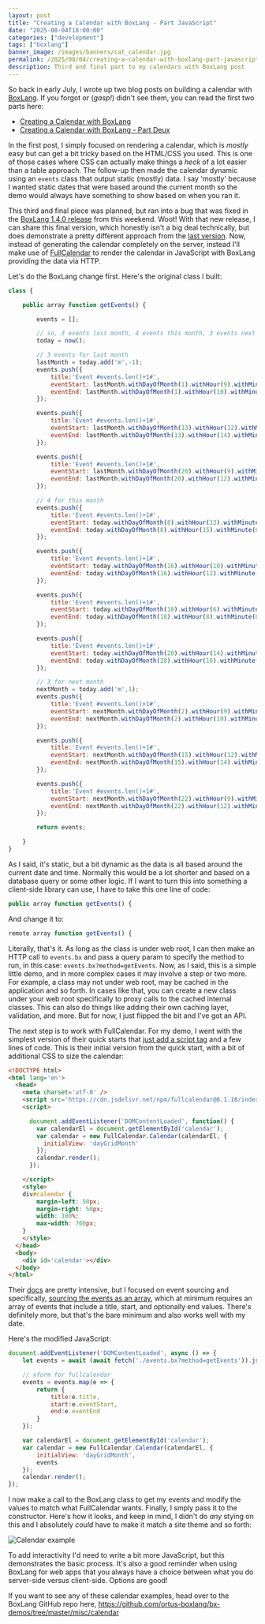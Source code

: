 ```yaml
---
layout: post
title: "Creating a Calendar with BoxLang - Part JavaScript"
date: "2025-08-04T18:00:00"
categories: ["development"]
tags: ["boxlang"]
banner_image: /images/banners/cat_calendar.jpg
permalink: /2025/08/04/creating-a-calendar-with-boxlang-part-javascript
description: Third and final part to my calendars with BoxLang post
---
```


So back in early July, I wrote up two blog posts on building a calendar with [BoxLang](https://boxlang.io). If you forgot or (*gasp!*) didn't see them, you can read the first two parts here:

* [Creating a Calendar with BoxLang](https://www.raymondcamden.com/2025/07/07/creating-a-calendar-with-boxlang)
* [Creating a Calendar with BoxLang - Part Deux](https://www.raymondcamden.com/2025/07/10/creating-a-calendar-with-boxlang-part-deux)

In the first post, I simply focused on rendering a calendar, which is *mostly* easy but can get a bit tricky based on the HTML/CSS you used. This is one of those cases where CSS can actually make things a *heck* of a lot easier than a table approach. The follow-up then made the calendar dynamic using an `events` class that output static (mostly) data. I say 'mostly' because I wanted static dates that were based around the current month so the demo would always have something to show based on when you ran it. 

This third and final piece was planned, but ran into a bug that was fixed in the [BoxLang 1.4.0 release](https://www.ortussolutions.com/blog/boxlang-v140-our-biggest-release-yet) from this weekend. Woot! With that new release, I can share this final version, which honestly isn't a big deal technically, but does demonstrate a pretty different approach from the [last version](https://www.raymondcamden.com/2025/07/10/creating-a-calendar-with-boxlang-part-deux). Now, instead of generating the calendar completely on the server, instead I'll make use of [FullCalendar](https://fullcalendar.io/) to render the calendar in JavaScript with BoxLang providing the data via HTTP.

Let's do the BoxLang change first. Here's the original class I built:

```js
class {

	public array function getEvents() {

		events = [];

		// so, 3 events last month, 4 events this month, 3 events next months
		today = now();

		// 3 events for last month
		lastMonth = today.add('m',-1);
		events.push({
			title:'Event #events.len()+1#',
			eventStart: lastMonth.withDayOfMonth(1).withHour(9).withMinute(0).withSecond(0),
			eventEnd: lastMonth.withDayOfMonth(1).withHour(10).withMinute(0).withSecond(0),
		});

		events.push({
			title:'Event #events.len()+1#',
			eventStart: lastMonth.withDayOfMonth(13).withHour(12).withMinute(0).withSecond(0),
			eventEnd: lastMonth.withDayOfMonth(13).withHour(14).withMinute(0).withSecond(0),
		});

		events.push({
			title:'Event #events.len()+1#',
			eventStart: lastMonth.withDayOfMonth(20).withHour(9).withMinute(0).withSecond(0),
			eventEnd: lastMonth.withDayOfMonth(20).withHour(12).withMinute(0).withSecond(0),
		});

		// 4 for this month
		events.push({
			title:'Event #events.len()+1#',
			eventStart: today.withDayOfMonth(8).withHour(13).withMinute(0).withSecond(0),
			eventEnd: today.withDayOfMonth(8).withHour(15).withMinute(0).withSecond(0),
		});

		events.push({
			title:'Event #events.len()+1#',
			eventStart: today.withDayOfMonth(16).withHour(10).withMinute(0).withSecond(0),
			eventEnd: today.withDayOfMonth(16).withHour(12).withMinute(0).withSecond(0),
		});

		events.push({
			title:'Event #events.len()+1#',
			eventStart: today.withDayOfMonth(18).withHour(6).withMinute(0).withSecond(0),
			eventEnd: today.withDayOfMonth(18).withHour(8).withMinute(0).withSecond(0),
		});

		events.push({
			title:'Event #events.len()+1#',
			eventStart: today.withDayOfMonth(28).withHour(14).withMinute(0).withSecond(0),
			eventEnd: today.withDayOfMonth(28).withHour(16).withMinute(0).withSecond(0),
		});

		// 3 for next month
		nextMonth = today.add('m',1);
		events.push({
			title:'Event #events.len()+1#',
			eventStart: nextMonth.withDayOfMonth(2).withHour(9).withMinute(0).withSecond(0),
			eventEnd: nextMonth.withDayOfMonth(2).withHour(10).withMinute(0).withSecond(0),
		});

		events.push({
			title:'Event #events.len()+1#',
			eventStart: nextMonth.withDayOfMonth(15).withHour(12).withMinute(0).withSecond(0),
			eventEnd: nextMonth.withDayOfMonth(15).withHour(14).withMinute(0).withSecond(0),
		});

		events.push({
			title:'Event #events.len()+1#',
			eventStart: nextMonth.withDayOfMonth(22).withHour(9).withMinute(0).withSecond(0),
			eventEnd: nextMonth.withDayOfMonth(22).withHour(12).withMinute(0).withSecond(0),
		});	

		return events;

	}
}
```

As I said, it's static, but a bit dynamic as the data is all based around the current date and time. Normally this would be a lot shorter and based on a database query or some other logic. If I want to turn this into something a client-side library can use, I have to take this one line of code:

```js
public array function getEvents() {
```

And change it to:

```js
remote array function getEvents() {
```

Literally, that's it. As long as the class is under web root, I can then make an HTTP call to `events.bx` and pass a query param to specify the method to run, in this case: `events.bx?method=getEvents`. Now, as I said, this is a simple little demo, and in more complex cases it may involve a step or two more. For example, a class may not under web root, may be cached in the application and so forth. In cases like that, you can create a new class under your web root specifically to proxy calls to the cached internal classes. This can also do things like adding their own caching layer, validation, and more. But for now, I just flipped the bit and I've got an API. 

The next step is to work with FullCalendar. For my demo, I went with the simplest version of their quick starts that [just add a script tag](https://fullcalendar.io/docs/initialize-globals) and a few lines of code. This is their initial version from the quick start, with a bit of additional CSS to size the calendar:

```html
<!DOCTYPE html>
<html lang='en'>
  <head>
    <meta charset='utf-8' />
    <script src='https://cdn.jsdelivr.net/npm/fullcalendar@6.1.18/index.global.min.js'></script>
    <script>

      document.addEventListener('DOMContentLoaded', function() {
        var calendarEl = document.getElementById('calendar');
        var calendar = new FullCalendar.Calendar(calendarEl, {
          initialView: 'dayGridMonth'
        });
        calendar.render();
      });

    </script>
	<style>
	div#calendar {
		margin-left: 50px;
		margin-right: 50px;
		width: 100%;
		max-width: 700px;
	}
	</style>
  </head>
  <body>
    <div id='calendar'></div>
  </body>
</html>
```

Their [docs](https://fullcalendar.io/docs) are pretty intensive, but I focused on event sourcing and specifically, [sourcing the events as an array](https://fullcalendar.io/docs/events-array), which at minimum requires an array of events that include a title, start, and optionally end values. There's definitely more, but that's the bare minimum and also works well with my date. 

Here's the modified JavaScript:

```js
document.addEventListener('DOMContentLoaded', async () => {
	let events = await (await fetch('./events.bx?method=getEvents')).json();

	// xform for fullcalendar
	events = events.map(e => {
		return {
			title:e.title,
			start:e.eventStart,
			end:e.eventEnd
		}
	});

	var calendarEl = document.getElementById('calendar');
	var calendar = new FullCalendar.Calendar(calendarEl, {
		initialView: 'dayGridMonth',
		events
	});
	calendar.render();
});
```

I now make a call to the BoxLang class to get my events and modify the values to match what FullCalendar wants. Finally, I smply pass it to the constructor. Here's how it looks, and keep in mind, I didn't do *any* stying on this and I absolutely *could* have to make it match a site theme and so forth:

<p>
<img src="https://static.raymondcamden.com/images/2025/08/cal1.jpg" alt="Calendar example" class="imgborder imgcenter" loading="lazy">
</p>

To add interactivity I'd need to write a bit more JavaScript, but this demonstrates the basic process. It's also a good reminder when using BoxLang for web apps that you always have a choice between what you do server-side versus client-side. Options are good! 

If you want to see any of these calendar examples, head over to the BoxLang GitHub repo here, <https://github.com/ortus-boxlang/bx-demos/tree/master/misc/calendar>